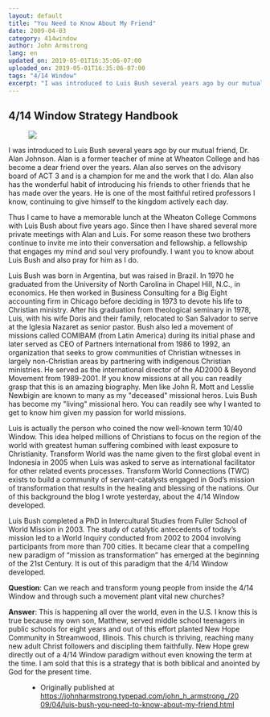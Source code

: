 ```yaml
---
layout: default
title: "You Need to Know About My Friend"
date: 2009-04-03
category: 414window
author: John Armstrong
lang: en
updated_on: 2019-05-01T16:35:06-07:00
uploaded_on: 2019-05-01T16:35:06-07:00
tags: "4/14 Window"
excerpt: "I was introduced to Luis Bush several years ago by our mutual friend, Dr. Alan Johnson. Alan is a former teacher of mine at Wheaton College and has become a dear friend over the years. Alan also serves on the advisory board of ACT 3 and is a champion for me and the work that I do. Alan also has the wonderful habit of introducing his friends to other friends that he has made over the years. He is one of the most faithful retired professors I know, continuing to give himself to the kingdom actively each day."
---
```

<article class="document-container" data-publication-date="{{page.date}}" data-uploaded-on="{{page.uploaded_on}}" data-updated-on="{{page.updated_on}}" data-category="{{page.category}}">
<h1>4/14 Window Strategy Handbook</h1>

<figure class="pic-left">
  <img src="{{ site.baseurl }}/assets/images/2009-04-03/luis-bush.gif">
</figure>
<p>I was introduced to Luis Bush several years ago by our mutual friend, Dr. Alan Johnson. Alan is a former teacher of mine at Wheaton College and has become a dear friend over the years. Alan also serves on the advisory board of ACT 3 and is a champion for me and the work that I do. Alan also has the wonderful habit of introducing his friends to other friends that he has made over the years. He is one of the most faithful retired professors I know, continuing to give himself to the kingdom actively each day.</p>

<p>Thus I came to have a memorable lunch at the Wheaton College Commons with Luis Bush about five years ago. Since then I have shared several more private meetings with Alan and Luis. For some reason these two brothers continue to invite me into their conversation and fellowship. a fellowship that engages my mind and soul very profoundly. I want you to know about Luis Bush and also pray for him as I do.</p>

<p>Luis Bush was born in Argentina, but was raised in Brazil. In 1970 he graduated from the University of North Carolina in Chapel Hill, N.C., in economics. He then worked in Business Consulting for a Big Eight accounting firm in Chicago before deciding in 1973 to devote his life to Christian ministry. After his graduation from theological seminary in 1978, Luis, with his wife Doris and their family, relocated to San Salvador to serve at the Iglesia Nazaret as senior pastor. Bush also led a movement of missions called COMIBAM (from Latin America) during its initial phase and later served as CEO of Partners International from 1986 to 1992, an organization that seeks to grow communities of Christian witnesses in largely non-Christian areas by partnering with indigenous Christian ministries. He served as the international director of the AD2000 & Beyond Movement from 1989-2001. If you know missions at all you can readily grasp that this is an amazing biography. Men like John R. Mott and Lesslie Newbigin are known to many as my "deceased" missional heros. Luis Bush has become my "living" missional hero. You can readily see why I wanted to get to know him given my passion for world missions.</p>

<p>Luis is actually the person who coined the now well-known term 10/40 Window. This idea helped millions of Christians to focus on the region of the world with greatest human suffering combined with least exposure to Christianity. Transform World was the name given to the first global event in Indonesia in 2005 when Luis was asked to serve as international facilitator for other related events processes. Transform World Connections (TWC) exists to build a community of servant-catalysts engaged in God’s mission of transformation that results in the healing and blessing of the nations. Our of this background the blog I wrote yesterday, about the 4/14 Window developed.</p>

<p>Luis Bush completed a PhD in Intercultural Studies from Fuller School of World Mission in 2003. The study of catalytic antecedents of today’s mission led to a World Inquiry conducted from 2002 to 2004 involving participants from more than 700 cities. It became clear that a compelling new paradigm of “mission as transformation” has emerged at the beginning of the 21st Century. It is out of this paradigm that the 4/14 Window developed.</p>

<p><strong>Question</strong>: Can we reach and transform young people from inside the 4/14 Window and through such a movement plant vital new churches?</p>

<p><strong>Answer</strong>: This is happening all over the world, even in the U.S. I know this is true because my own son, Matthew, served middle school teenagers in public schools for eight years and out of this effort planted New Hope Community in Streamwood, Illinois. This church is thriving, reaching many new adult Christ followers and discipling them faithfully. New Hope grew directly out of a 4/14 Window paradigm without even knowing the term at the time. I am sold that this is a strategy that is both biblical and anointed by God for the present time. </p>

<figure class="resource-links">
  <ul>
    <li>Originally published at <a href="https://johnharmstrong.typepad.com/john_h_armstrong_/2009/04/luis-bush-you-need-to-know-about-my-friend.html">https://johnharmstrong.typepad.com/john_h_armstrong_/2009/04/luis-bush-you-need-to-know-about-my-friend.html</a></li>
  </ul>
</figure>
</article>
